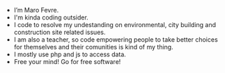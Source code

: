 - I’m Maro Fevre.
- I'm kinda coding outsider.
- I code to resolve my undestanding on environmental, city building and construction site related issues.
- I am also a teacher, so code empowering people to take better choices for themselves and their comunities is kind of my thing.
- I mostly use php and js to access data.
- Free your mind! Go for free software!

<!---
mariofevre/mariofevre is a ✨ special ✨ repository because its `README.md` (this file) appears on your GitHub profile.
You can click the Preview link to take a look at your changes.
--->
